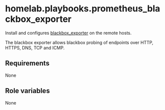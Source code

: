 # homelab.playbooks.prometheus_blackbox_exporter
Install and configures [blackbox_exporter](https://github.com/prometheus/blackbox_exporter) on the remote hosts.

The blackbox exporter allows blackbox probing of endpoints over HTTP, HTTPS, DNS, TCP and ICMP.

## Requirements
None

## Role variables
None